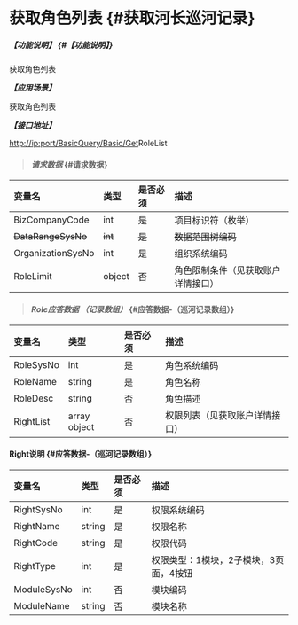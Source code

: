 # 获取角色列表 {#获取河长巡河记录}

##### _【功能说明】_ {#【功能说明】}

获取角色列表

_**【应用场景】**_

获取角色列表

_**【接口地址】**_

[http://ip:port/BasicQuery/](http://ip:port/HMQuery/PatrolRiver/GetPatrolRivers)[Basic](http://ip:port/HMQuery/PatrolRiver/GetPatrolRivers)[/Get](http://ip:port/HMQuery/PatrolRiver/GetPatrolRivers)RoleList

> #### _请求数据_ {#请求数据}

| 变量名 | 类型 | 是否必须 | 描述 |
| :--- | :--- | :--- | :--- |
| BizCompanyCode | int | 是 | 项目标识符（枚举） |
| ~~DataRangeSysNo~~ | ~~int~~ | ~~是~~ | ~~数据范围树编码~~ |
| OrganizationSysNo | int | 是 | 组织系统编码 |
| RoleLimit | object | 否 | 角色限制条件（见获取账户详情接口） |

> #### _Role应答数据 （记录数组）_ {#应答数据-（巡河记录数组）}

| 变量名 | 类型 | 是否必须 | 描述 |
| :--- | :--- | :--- | :--- |
| RoleSysNo | int | 是 | 角色系统编码 |
| RoleName | string | 是 | 角色名称 |
| RoleDesc | string | 否 | 角色描述 |
| RightList | array object | 否 | 权限列表（见获取账户详情接口） |

#### Right说明 {#应答数据-（巡河记录数组）}

| 变量名 | 类型 | 是否必须 | 描述 |
| :--- | :--- | :--- | :--- |
| RightSysNo | int | 是 | 权限系统编码 |
| RightName | string | 是 | 权限名称 |
| RightCode | string | 是 | 权限代码 |
| RightType | int | 是 | 权限类型：1模块，2子模块，3页面，4按钮 |
| ModuleSysNo | int | 否 | 模块编码 |
| ModuleName | string | 否 | 模块名称 |



